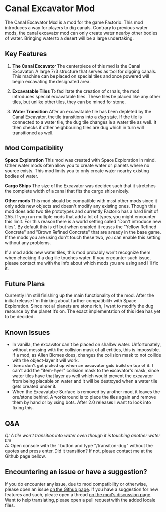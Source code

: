 # Canal Excavator Mod
The Canal Excavator Mod is a mod for the game Factorio. This mod introduces a way for players to dig canals. Contrary to previous water mods, the canal excavator mod can only create water nearby other bodies of water. Bringing water to a desert will be a large undertaking.

## Key Features
1. **The Canal Excavator**
The centerpiece of this mod is the Canal Excavator: A large 7x3 structure that serves as tool for digging canals. This machine can be placed on special tiles and once powered will begin excavating the designated area.

2. **Excavatable Tiles**
To facilitate the creation of canals, the mod introduces special excavatable tiles. These tiles be placed like any other tiles, but unlike other tiles, they can be mined for stone. 

3. **Water Transition**
After an excavatable tile has been depleted by the Canal Excavator, the tile transitions into a _dug_ state. If the tile is connected to a water tile, the dug tile changes in a water tile as well. It then checks if other neighbouring tiles are dug which in turn will transitioned as well. 


## Mod Compatibility

**Space Exploration**
This mod was created with Space Exploration in mind. Other water mods often allow you to create water on planets where no source exists. This mod limits you to only create water nearby existing bodies of water.

**Cargo Ships**
The size of the Excavator was decided such that it stretches the complete width of a canal that fits the cargo ships nicely.

**Other mods**
This mod should be compatible with most other mods since it only adds new objects and doesn't modify any existing ones. Though this mod does add two tile prototypes and currently Factorio has a hard limit of 255. If you run multiple mods that add a lot of types, you might encounter this limit. For this reason there is a world setting called "Don't introduce new tiles". By default this is off but when enabled it reuses the "Yellow Refined Concrete" and "Brown Refined Concrete" that are already in the base game. If the mods you are using don't touch these two, you can enable this setting without any problems.

If a mod adds new water tiles, this mod probably won't recognize them when checking if a dug tile touches water. If you encounter such issue, please contact me with the info about which mods you are using and I'll fix it.

## Future Plans
Currently I'm still finishing up the main functionality of the mod. After the initial release I'm thinking about further compatibility with Space Exploration. Since not all planets are stone rich, I want to modify the dug resource by the planet it's on. The exact implementation of this idea has yet to be decided.

## Known Issues

 * In vanilla, the excavator can't be placed on shallow water. Unfortunately, without messing with the collision mask of all entities, this is impossible. If a mod, as Alien Biomes does, changes the collision mask to not collide with the object-layer it will work.  
 * Items don't get picked up when an excavator gets build on top of it. I can't add the "item-layer" collision mask to the excavator's mask, since water tiles have that layer as well which would prevent the excavator from being placable on water and it will be destroyed when a water tile gets created under it.
 * When the Excavatable Surface is removed by another mod, it leaves the ore/stone behind. A workaround is to place the tiles again and remove them by hand or by using bots. After 2.0 releases I want to look into fixing this.

## Q&A

*Q: A tile won't transition into water even though it is touching another water tile*  
*A:* Open console with the ` button and type "/transition-dug" without the quotes and press enter. Did it transition? If not, please contact me at the Github page bellow.

## Encountering an issue or have a suggestion?
If you do encounter any issue, due to mod compatibility or otherwise, please open an issue [on the Github page](https://github.com/jurgyy/Factorio-Canal-Excavator/issues). If you have a suggestion for new features and such, please open a thread [on the mod's discussion page](https://mods.factorio.com/mod/canal-excavator/discussion). Want to help translating, please open a pull request with the added locale files.
